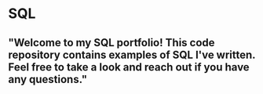 # SQL
## "Welcome to my SQL portfolio! This code repository contains examples of SQL I've written. Feel free to take a look and reach out if you have any questions."
